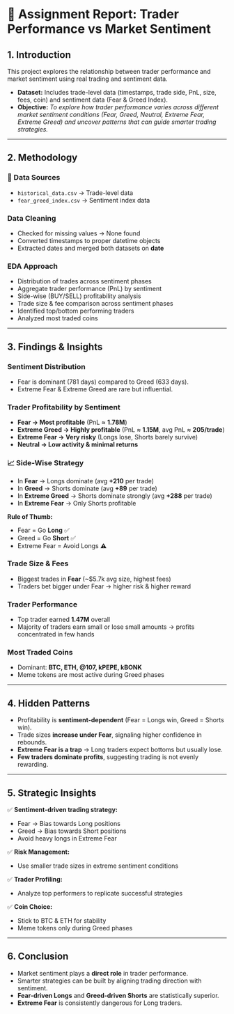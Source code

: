# 📑 Assignment Report: Trader Performance vs Market Sentiment

## 1. Introduction

This project explores the relationship between trader performance and market sentiment using real trading and sentiment data.

* **Dataset:** Includes trade-level data (timestamps, trade side, PnL, size, fees, coin) and sentiment data (Fear & Greed Index).
* **Objective:** *To explore how trader performance varies across different market sentiment conditions (Fear, Greed, Neutral, Extreme Fear, Extreme Greed) and uncover patterns that can guide smarter trading strategies.*

---

## 2. Methodology

### 📂 Data Sources

* `historical_data.csv` → Trade-level data
* `fear_greed_index.csv` → Sentiment index data

###  Data Cleaning

* Checked for missing values → None found 
* Converted timestamps to proper datetime objects
* Extracted dates and merged both datasets on **date**

###  EDA Approach

* Distribution of trades across sentiment phases
* Aggregate trader performance (PnL) by sentiment
* Side-wise (BUY/SELL) profitability analysis
* Trade size & fee comparison across sentiment phases
* Identified top/bottom performing traders
* Analyzed most traded coins

---

## 3. Findings & Insights

###  Sentiment Distribution

* Fear is dominant (781 days) compared to Greed (633 days).
* Extreme Fear & Extreme Greed are rare but influential.

###  Trader Profitability by Sentiment

* **Fear → Most profitable** (PnL ≈ **1.78M**)
* **Extreme Greed → Highly profitable** (PnL ≈ **1.15M**, avg PnL ≈ **205/trade**)
* **Extreme Fear → Very risky** (Longs lose, Shorts barely survive)
* **Neutral → Low activity & minimal returns**

### 📈 Side-Wise Strategy

* In **Fear** → Longs dominate (avg **+210** per trade)
* In **Greed** → Shorts dominate (avg **+89** per trade)
* In **Extreme Greed** → Shorts dominate strongly (avg **+288** per trade)
* In **Extreme Fear** → Only Shorts profitable

 **Rule of Thumb:**

* Fear = Go **Long** ✅
* Greed = Go **Short** ✅
* Extreme Fear = Avoid Longs ⚠️

###  Trade Size & Fees

* Biggest trades in **Fear** (\~\$5.7k avg size, highest fees)
* Traders bet bigger under Fear → higher risk & higher reward

###  Trader Performance

* Top trader earned **1.47M** overall
* Majority of traders earn small or lose small amounts → profits concentrated in few hands

###  Most Traded Coins

* Dominant: **BTC, ETH, @107, kPEPE, kBONK**
* Meme tokens are most active during Greed phases

---

## 4. Hidden Patterns

* Profitability is **sentiment-dependent** (Fear = Longs win, Greed = Shorts win).
* Trade sizes **increase under Fear**, signaling higher confidence in rebounds.
* **Extreme Fear is a trap** → Long traders expect bottoms but usually lose.
* **Few traders dominate profits**, suggesting trading is not evenly rewarding.

---

## 5. Strategic Insights

✅ **Sentiment-driven trading strategy:**

* Fear → Bias towards Long positions
* Greed → Bias towards Short positions
* Avoid heavy longs in Extreme Fear

✅ **Risk Management:**

* Use smaller trade sizes in extreme sentiment conditions

✅ **Trader Profiling:**

* Analyze top performers to replicate successful strategies

✅ **Coin Choice:**

* Stick to BTC & ETH for stability
* Meme tokens only during Greed phases

---

## 6. Conclusion

* Market sentiment plays a **direct role** in trader performance.
* Smarter strategies can be built by aligning trading direction with sentiment.
* **Fear-driven Longs** and **Greed-driven Shorts** are statistically superior.
* **Extreme Fear** is consistently dangerous for Long traders.
